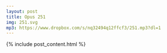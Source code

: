 ```yaml
---
layout: post
title: Opus 251
img: 251.svg
mp3: https://www.dropbox.com/s/nq32494q12ffcf3/251.mp3?dl=1
---
```


{% include post_content.html %}
